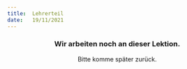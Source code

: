 ```yaml
---
title:  Lehrerteil
date:   19/11/2021
---
```


### <center>Wir arbeiten noch an dieser Lektion.</center>
<center>Bitte komme später zurück.</center>